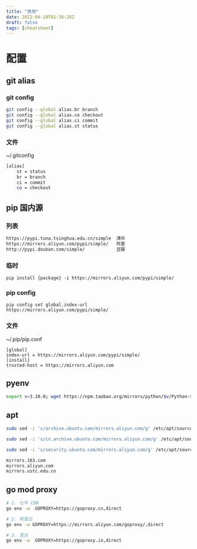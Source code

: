 ```yaml
---
title: "常用"
date: 2022-04-10T01:36:28Z
draft: false
tags: [cheatsheet]
---
```


# 配置

## git alias
<!--more-->

### git config

```bash
git config --global alias.br branch
git config --global alias.co checkout
git config --global alias.ci commit
git config --global alias.st status
```

### 文件

~/.gitconfig

```bash
[alias]
    st = status
    br = branch
    ci = commit
    co = checkout
```

## pip 国内源

### 列表

```txt
https://pypi.tuna.tsinghua.edu.cn/simple  清华
https://mirrors.aliyun.com/pypi/simple/   阿里
http://pypi.douban.com/simple/            豆瓣
```

### 临时

```
pip install {package} -i https://mirrors.aliyun.com/pypi/simple/
```

### pip config

```
pip config set global.index-url https://mirrors.aliyun.com/pypi/simple/
```

### 文件

~/.pip/pip.conf

```
[global]
index-url = https://mirrors.aliyun.com/pypi/simple/
[install]
trusted-host = https://mirrors.aliyun.com
```

## pyenv

```bash
export v=3.10.0; wget https://npm.taobao.org/mirrors/python/$v/Python-$v.tar.xz -P ~/.pyenv/cache/; pyenv install $v
```

## apt 

```bash
sudo sed -i 's/archive.ubuntu.com/mirrors.aliyun.com/g' /etc/apt/sources.list

sudo sed -i 's/cn.archive.ubuntu.com/mirrors.aliyun.com/g' /etc/apt/sources.list

sudo sed -i 's/security.ubuntu.com/mirrors.aliyun.com/g' /etc/apt/sources.list

mirrors.163.com
mirrors.aliyun.com
mirrors.ustc.edu.cn
```

## go mod proxy

```bash
# 1. 七牛 CDN
go env -w  GOPROXY=https://goproxy.cn,direct

# 2. 阿里云
go env -w GOPROXY=https://mirrors.aliyun.com/goproxy/,direct

# 3. 官方
go env -w  GOPROXY=https://goproxy.io,direct
```